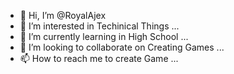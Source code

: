 - 👋 Hi, I’m @RoyalAjex
- 👀 I’m interested in Techinical Things ...
- 🌱 I’m currently learning in High School ...
- 💞️ I’m looking to collaborate on Creating Games ...
- 📫 How to reach me to create Game ...

<!---
RoyalAjex/RoyalAjex is a ✨ special ✨ repository because its `README.md` (this file) appears on your GitHub profile.
You can click the Preview link to take a look at your changes.
--->
